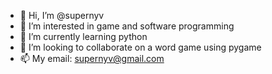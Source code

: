 - 👋 Hi, I’m @supernyv
- 👀 I’m interested in game and software programming
- 🌱 I’m currently learning python
- 💞️ I’m looking to collaborate on a word game using pygame
- 📫 My email: supernyv@gmail.com

<!---
supernyv/supernyv is a ✨ special ✨ repository because its `README.md` (this file) appears on your GitHub profile.
You can click the Preview link to take a look at your changes.
--->
